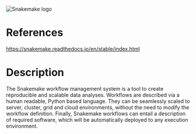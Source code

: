 ![Snakemake logo](http://biii.eu/sites/default/files/2019-03/snakemake_logo.png)

# References

<https://snakemake.readthedocs.io/en/stable/index.html>

# Description

The Snakemake workflow management system is a tool to create reproducible and scalable data analyses. Workflows are described via a human readable, Python based language. They can be seamlessly scaled to server, cluster, grid and cloud environments, without the need to modify the workflow definition. Finally, Snakemake workflows can entail a description of required software, which will be automatically deployed to any execution environment.
